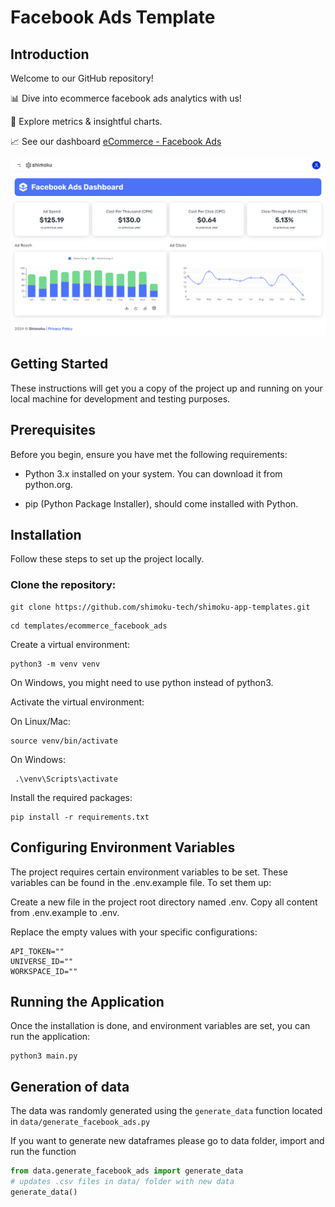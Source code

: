 # Facebook Ads Template

## Introduction

Welcome to our GitHub repository!

📊 Dive into ecommerce facebook ads analytics with us! 

🚀 Explore metrics & insightful charts. 

📈 See our dashboard [eCommerce - Facebook Ads](https://shimoku.io/e62c4b45-4807-4f26-96a5-477981eb7b48/ad-metrics?shared=true&token=4ac65d00-c520-11ee-9525-50e549d07122)


<p align="center">
  <img src="img/capture.png">
</p>

## Getting Started

These instructions will get you a copy of the project up and running on your local machine for development and testing purposes.

## Prerequisites

Before you begin, ensure you have met the following requirements:

- Python 3.x installed on your system. You can download it from python.org.

- pip (Python Package Installer), should come installed with Python.

## Installation

Follow these steps to set up the project locally.

### Clone the repository:

```
git clone https://github.com/shimoku-tech/shimoku-app-templates.git
```
```
cd templates/ecommerce_facebook_ads
```

Create a virtual environment:

```
python3 -m venv venv
```
  
On Windows, you might need to use python instead of python3.

Activate the virtual environment: 

On Linux/Mac:

```
source venv/bin/activate
```
  
On Windows:
```
 .\venv\Scripts\activate
```

Install the required packages:

```
pip install -r requirements.txt
```
  

## Configuring Environment Variables

The project requires certain environment variables to be set. These variables can be found in the .env.example file. To set them up:

Create a new file in the project root directory named .env.
Copy all content from .env.example to .env.

Replace the empty values with your specific configurations:
```
API_TOKEN=""
UNIVERSE_ID=""
WORKSPACE_ID=""
```


## Running the Application

Once the installation is done, and environment variables are set, you can run the application:

```
python3 main.py
```

## Generation of data

The data was randomly generated using the `generate_data` function located in `data/generate_facebook_ads.py`

If you want to generate new dataframes please go to data folder, import and run the function

```python
from data.generate_facebook_ads import generate_data
# updates .csv files in data/ folder with new data
generate_data()
```